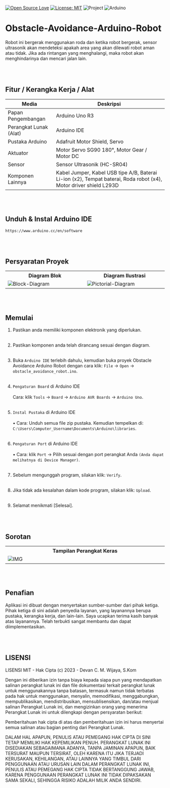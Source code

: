 [![Open Source Love](https://badges.frapsoft.com/os/v1/open-source.svg?style=flat)](https://github.com/ellerbrock/open-source-badges/)
[![License: MIT](https://img.shields.io/badge/License-MIT-green.svg)](https://opensource.org/licenses/MIT)
![Project](https://img.shields.io/badge/Project-Obstacle%20Avoidance%20Robot-light.svg?style=flat&logo=arduino&logoColor=white&color=25A18E)
![Arduino](https://img.shields.io/badge/Arduino-light.svg?&style=flat&logo=arduino&logoColor=white&color=2db83d)

# Obstacle-Avoidance-Arduino-Robot
Robot ini bergerak menggunakan roda dan ketika robot bergerak, sensor ultrasonik akan mendeteksi apakah area yang akan dilewati robot aman atau tidak. Jika ada rintangan yang menghalangi, maka robot akan menghindarinya dan mencari jalan lain.

<br><br>

## Fitur / Kerangka Kerja / Alat
| Media | Deskripsi |
| --- | --- |
| Papan Pengembangan | Arduino Uno R3 |
| Perangkat Lunak (Alat) | Arduino IDE |
| Pustaka Arduino | Adafruit Motor Shield, Servo |
| Aktuator | Motor Servo SG90 180°, Motor Gear / Motor DC |
| Sensor | Sensor Ultrasonik (HC-SR04) |
| Komponen Lainnya | Kabel Jumper, Kabel USB tipe A/B, Baterai Li-ion (x2), Tempat baterai, Roda robot (x4), Motor driver shield L293D |

<br><br>

## Unduh & Instal Arduino IDE
   ```
   https://www.arduino.cc/en/software
   ```

<br><br>

## Persyaratan Proyek
<table>
<tr>
<th width="420">Diagram Blok</th>
<th width="420">Diagram Ilustrasi</th>
</tr>
<tr>
<td><img src="https://github.com/devancakra/Obstacle-Avoidance-Arduino-Robot/assets/54527592/168fadce-b7fe-482e-8f20-cc923b72a8aa" alt="Block-Diagram"></td>
<td><img src="https://github.com/devancakra/Obstacle-Avoidance-Arduino-Robot/assets/54527592/8106ab05-8aaf-46c7-bf56-a49b3eda044a" alt="Pictorial-Diagram"></td>
</tr>
</table>

<br><br>

## Memulai
1. Pastikan anda memiliki komponen elektronik yang diperlukan.<br><br>
   
2. Pastikan komponen anda telah dirancang sesuai dengan diagram.<br><br>
   
3. Buka ``` Arduino IDE ``` terlebih dahulu, kemudian buka proyek Obstacle Avoidance Arduino Robot dengan cara klik: ``` File ``` -> ``` Open ``` -> ``` obstacle_avoidance_robot.ino ```.<br><br>
   
4. ``` Pengaturan Board ``` di Arduino IDE<br><br>
   Cara: klik ``` Tools ``` -> ``` Board ``` -> ``` Arduino AVR Boards ``` -> ``` Arduino Uno ```.
   <br><br>
   
5. ``` Instal Pustaka ``` di Arduino IDE<br><br>
   • Cara: Unduh semua file zip pustaka. Kemudian tempelkan di: ``` C:\Users\Computer_Username\Documents\Arduino\libraries ```.
   <br><br>

6. ``` Pengaturan Port ``` di Arduino IDE<br><br>
   • Cara: klik ``` Port ``` -> Pilih sesuai dengan port perangkat Anda ``` (Anda dapat melihatnya di Device Manager) ```.
   <br><br>

7. Sebelum mengunggah program, silakan klik: ``` Verify ```.<br><br>

8. Jika tidak ada kesalahan dalam kode program, silakan klik: ``` Upload ```.<br><br>
   
9. Selamat menikmati [Selesai].

<br><br>

## Sorotan
<table>
<tr>
<th width="840">Tampilan Perangkat Keras</th>
</tr>
<tr>
<td><img src="" alt="IMG"></td>
</tr>
</table>

<br><br>

## Penafian
Aplikasi ini dibuat dengan menyertakan sumber-sumber dari pihak ketiga. Pihak ketiga di sini adalah penyedia layanan, yang layanannya berupa pustaka, kerangka kerja, dan lain-lain. Saya ucapkan terima kasih banyak atas layanannya. Telah terbukti sangat membantu dan dapat diimplementasikan.

<br><br>

## LISENSI
LISENSI MIT - Hak Cipta (c) 2023 - Devan C. M. Wijaya, S.Kom

Dengan ini diberikan izin tanpa biaya kepada siapa pun yang mendapatkan salinan perangkat lunak ini dan file dokumentasi terkait perangkat lunak untuk menggunakannya tanpa batasan, termasuk namun tidak terbatas pada hak untuk menggunakan, menyalin, memodifikasi, menggabungkan, mempublikasikan, mendistribusikan, mensublisensikan, dan/atau menjual salinan Perangkat Lunak ini, dan mengizinkan orang yang menerima Perangkat Lunak ini untuk dilengkapi dengan persyaratan berikut:

Pemberitahuan hak cipta di atas dan pemberitahuan izin ini harus menyertai semua salinan atau bagian penting dari Perangkat Lunak.

DALAM HAL APAPUN, PENULIS ATAU PEMEGANG HAK CIPTA DI SINI TETAP MEMILIKI HAK KEPEMILIKAN PENUH. PERANGKAT LUNAK INI DISEDIAKAN SEBAGAIMANA ADANYA, TANPA JAMINAN APAPUN, BAIK TERSURAT MAUPUN TERSIRAT, OLEH KARENA ITU JIKA TERJADI KERUSAKAN, KEHILANGAN, ATAU LAINNYA YANG TIMBUL DARI PENGGUNAAN ATAU URUSAN LAIN DALAM PERANGKAT LUNAK INI, PENULIS ATAU PEMEGANG HAK CIPTA TIDAK BERTANGGUNG JAWAB, KARENA PENGGUNAAN PERANGKAT LUNAK INI TIDAK DIPAKSAKAN SAMA SEKALI, SEHINGGA RISIKO ADALAH MILIK ANDA SENDIRI.

